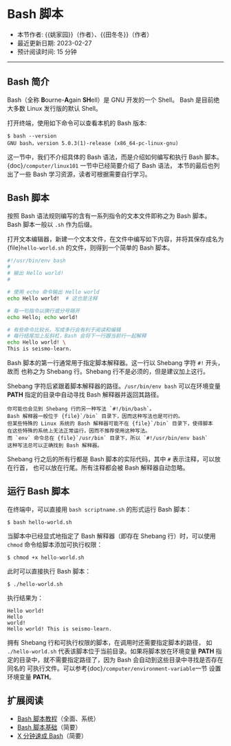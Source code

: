 # Bash 脚本

- 本节作者: {{姚家园}}（作者）、{{田冬冬}}（作者）
- 最近更新日期: 2023-02-27
- 预计阅读时间: 15 分钟

---

## Bash 简介

Bash（全称 **B**ourne-**A**gain **SH**ell）是 GNU 开发的一个 Shell。
Bash 是目前绝大多数 Linux 发行版的默认 Shell。

打开终端，使用如下命令可以查看本机的 Bash 版本:
```
$ bash --version
GNU bash，version 5.0.3(1)-release (x86_64-pc-linux-gnu)
```

这一节中，我们不介绍具体的 Bash 语法，而是介绍如何编写和执行 Bash 脚本。
{doc}`/computer/linux101` 一节中已经简要介绍了 Bash 语法，
本节的最后也列出了一些 Bash 学习资源，读者可根据需要自行学习。

## Bash 脚本

按照 Bash 语法规则编写的含有一系列指令的文本文件即称之为 Bash 脚本。
Bash 脚本一般以 `.sh` 作为后缀。

打开文本编辑器，新建一个文本文件，在文件中编写如下内容，并将其保存成名为
{file}`hello-world.sh` 的文件，则得到一个简单的 Bash 脚本。

```bash
#!/usr/bin/env bash
#
# 输出 Hello world!
#

# 使用 echo 命令输出 Hello world
echo Hello world!  # 这也是注释

# 每一句指令以换行或分号隔开
echo Hello; echo world!

# 有些命令比较长，写成多行会有利于阅读和编辑
# 每行结尾加上反斜杠，Bash 会将下一行跟当前行一起解释
echo Hello world! \
This is seismo-learn.
```

Bash 脚本的第一行通常用于指定脚本解释器。这一行以 Shebang 字符 `#!` 开头，故而
也称之为 Shebang 行。Shebang 行不是必须的，但是建议加上这行。

Shebang 字符后紧跟着脚本解释器的路径。`/usr/bin/env bash` 可以在环境变量
**PATH** 指定的目录中自动寻找 Bash 解释器并返回其路径。

```{note}
你可能也会见到 Shebang 行的另一种写法 `#!/bin/bash`。
Bash 解释器一般位于 {file}`/bin` 目录下，因而这种写法也是可行的。
但某些特殊的 Linux 系统的 Bash 解释器可能不在 {file}`/bin` 目录下，使得脚本
在这些特殊的系统上无法正常运行，因而不推荐使用这种写法。
而 `env` 命令总在 {file}`/usr/bin` 目录下，所以 `#!/usr/bin/env bash`
这种写法总可以正确找到 Bash 解释器。
```

Shebang 行之后的所有行都是 Bash 脚本的实际代码，其中 `#` 表示注释，可以放在行首，
也可以放在行尾。所有注释都会被 Bash 解释器自动忽略。

## 运行 Bash 脚本

在终端中，可以直接用 `bash scriptname.sh` 的形式运行 Bash 脚本：
```
$ bash hello-world.sh
```

当脚本中已经显式地指定了 Bash 解释器（即存在 Shebang 行）时，可以使用 `chmod`
命令给脚本添加可执行权限：
```
$ chmod +x hello-world.sh
```
此时可以直接执行 Bash 脚本：
```
$ ./hello-world.sh
```

执行结果为：

```
Hello world!
Hello
world!
Hello world! This is seismo-learn.
```

拥有 Shebang 行和可执行权限的脚本，在调用时还需要指定脚本的路径，
如 `./hello-world.sh` 代表该脚本位于当前目录。如果将脚本放在环境变量 **PATH**
指定的目录中，就不需要指定路径了，因为 Bash 会自动到这些目录中寻找是否存在同名的
可执行文件。可以参考{doc}`/computer/environment-variable`一节
设置环境变量 **PATH**。

## 扩展阅读

- [Bash 脚本教程](https://wangdoc.com/bash/)（全面、系统）
- [Bash 脚本基础](https://101.lug.ustc.edu.cn/Ch06/#bash-usage)（简要）
- [X 分钟速成 Bash](https://learnxinyminutes.com/docs/zh-cn/bash-cn/)（简要）
